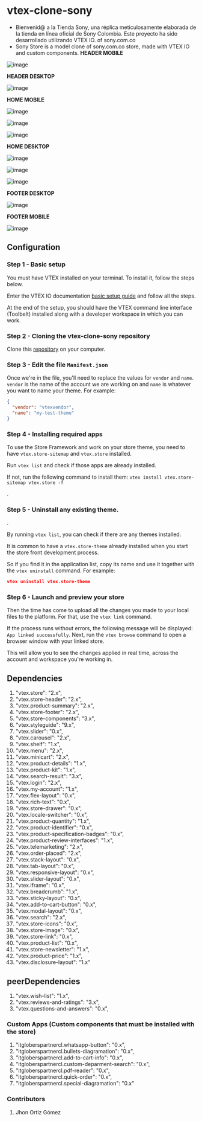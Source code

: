 # vtex-clone-sony

- Bienvenid@ a la Tienda Sony, una réplica meticulosamente elaborada de la tienda en línea oficial de Sony Colombia. Este proyecto ha sido desarrollado utilizando VTEX IO. of sony.com.co
- Sony Store is a model clone of sony.com.co store, made with VTEX IO and custom components.
**HEADER MOBILE**

![image](assets/img/header-mobile.png)

**HEADER DESKTOP**

![image](assets/img/header-desktop.png)

**HOME MOBILE**

![image](assets/img/home-mobile-top.png)

![image](assets/img/home-mobile-middle.png)

![image](assets/img/home-mobile-button.png)

**HOME DESKTOP**

![image](assets/img/home-desktop-top.png)

![image](assets/img/home-desktop-middle.png)

![image](assets/img/home-desktop-buttom.png)

**FOOTER DESKTOP**

![image](assets/img/footer-desktop.png)

**FOOTER MOBILE**

![image](assets/img/footer-mobile.png)

## Configuration
### Step 1 - Basic setup

You must have VTEX installed on your terminal. To install it, follow the steps below.

Enter the VTEX IO documentation [basic setup guide](https://vtex.io/docs/getting-started/build-stores-with-store-framework/1) and follow all the steps.

At the end of the setup, you should have the VTEX command line interface (Toolbelt) installed along with a developer workspace in which you can work.

### Step 2 - Cloning the vtex-clone-sony repository

Clone this [repository](https://github.com/jhonortizgomez/vtex-clone-sony.git) on your computer.

### Step 3 - Edit the file `Manifest.json`

Once we're in the file, you'll need to replace the values for `vendor` and `name`. `vendor` is the name of the account we are working on and `name` is whatever you want to name your theme. For example:

```json
{
  "vendor": "vtexvendor",
  "name": "my-test-theme"
}
```

### Step 4 - Installing required apps

To use the Store Framework and work on your store theme, you need to have `vtex.store-sitemap` and `vtex.store` installed.

Run `vtex list` and check if those apps are already installed.

If not, run the following command to install them: `vtex install vtex.store-sitemap vtex.store -f`

.
### Step 5 - Uninstall any existing theme.
.

By running `vtex list`, you can check if there are any themes installed.

It is common to have a `vtex.store-theme` already installed when you start the store front development process.

So if you find it in the application list, copy its name and use it together with the `vtex uninstall` command. For example:

```json
vtex uninstall vtex.store-theme
```

### Step 6 - Launch and preview your store

Then the time has come to upload all the changes you made to your local files to the platform. For that, use the `vtex link` command.

If the process runs without errors, the following message will be displayed: `App linked successfully`. Next, run the `vtex browse` command to open a browser window with your linked store.

This will allow you to see the changes applied in real time, across the account and workspace you're working in.

## Dependencies

  1.  "vtex.store": "2.x",
  2.  "vtex.store-header": "2.x",
  3.  "vtex.product-summary": "2.x",
  4.  "vtex.store-footer": "2.x",
  5.  "vtex.store-components": "3.x",
  6.  "vtex.styleguide": "9.x",
  7.  "vtex.slider": "0.x",
  8.  "vtex.carousel": "2.x",
  9.  "vtex.shelf": "1.x",
  10.  "vtex.menu": "2.x",
  11.  "vtex.minicart": "2.x",
  12.  "vtex.product-details": "1.x",
  13.  "vtex.product-kit": "1.x",
  14.  "vtex.search-result": "3.x",
  15.  "vtex.login": "2.x",
  16.  "vtex.my-account": "1.x",
  17.  "vtex.flex-layout": "0.x",
  18.  "vtex.rich-text": "0.x",
  19.  "vtex.store-drawer": "0.x",
  20.  "vtex.locale-switcher": "0.x",
  21.  "vtex.product-quantity": "1.x",
  22.  "vtex.product-identifier": "0.x",
  23.  "vtex.product-specification-badges": "0.x",
  24.  "vtex.product-review-interfaces": "1.x",
  25.  "vtex.telemarketing": "2.x",
  26.  "vtex.order-placed": "2.x",
  27.  "vtex.stack-layout": "0.x",
  28.  "vtex.tab-layout": "0.x",
  29.  "vtex.responsive-layout": "0.x",
  30.  "vtex.slider-layout": "0.x",
  31.  "vtex.iframe": "0.x",
  32.  "vtex.breadcrumb": "1.x",
  33.  "vtex.sticky-layout": "0.x",
  34.  "vtex.add-to-cart-button": "0.x",
  35.  "vtex.modal-layout": "0.x",
  36.  "vtex.search": "2.x",
  37.  "vtex.store-icons": "0.x",
  38.  "vtex.store-image": "0.x",
  39.  "vtex.store-link": "0.x",
  40.  "vtex.product-list": "0.x",
  41.  "vtex.store-newsletter": "1.x",
  42.  "vtex.product-price": "1.x",
  43.  "vtex.disclosure-layout": "1.x"

## peerDependencies

  1.  "vtex.wish-list": "1.x",
  2.  "vtex.reviews-and-ratings": "3.x",
  3.  "vtex.questions-and-answers": "0.x",

### Custom Apps (Custom components that must be installed with the store)

  1. "itgloberspartnercl.whatsapp-button": "0.x",
  2. "itgloberspartnercl.bullets-diagramation": "0.x",
  3. "itgloberspartnercl.add-to-cart-info": "0.x",
  4. "itgloberspartnercl.custom-deparment-search": "0.x",
  5. "itgloberspartnercl.pdf-reader": "0.x",
  6. "itgloberspartnercl.quick-order": "0.x",
  7. "itgloberspartnercl.special-diagramation": "0.x"

### Contributors

  1. Jhon Ortiz Gómez
